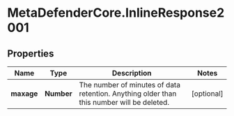 # MetaDefenderCore.InlineResponse2001

## Properties

Name | Type | Description | Notes
------------ | ------------- | ------------- | -------------
**maxage** | **Number** | The number of minutes of data retention. Anything older than this number will be deleted. | [optional] 


